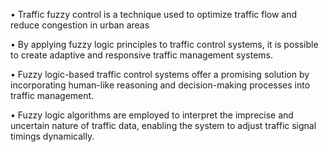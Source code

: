 • Traffic fuzzy control is a technique used to optimize traffic flow and reduce 
congestion in urban areas

• By applying fuzzy logic principles to traffic control systems, it is possible to 
create adaptive and responsive traffic management systems.

• Fuzzy logic-based traffic control systems offer a promising solution by 
incorporating human-like reasoning and decision-making processes into traffic 
management.

• Fuzzy logic algorithms are employed to interpret the imprecise and uncertain 
nature of traffic data, enabling the system to adjust traffic signal timings 
dynamically.
